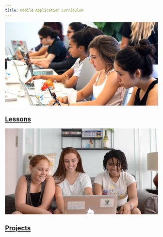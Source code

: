 ```yaml
---
title: Mobile Application Curriculum
---
```


<section class="class-page">
  <a class="class-page-card" href="{{ site.url }}/swift-ios/lessons">
    <img src="../assets/images/girls-coding-1.jpg" alt="">
    <h2>Lessons</h2>
  </a>

  <a href="{{ site.url }}/swift-ios/projects" class="class-page-card">
    <img src="../assets/images/girls-coding-2.png" alt="">
    <h2>Projects</h2>
  </a>
</section>
